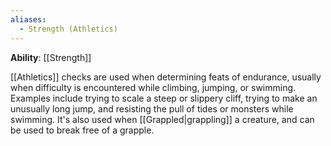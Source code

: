 ```yaml
---
aliases:
  - Strength (Athletics)
---
```

**Ability**: [[Strength]]

[[Athletics]] checks are used when determining feats of endurance, usually when difficulty is encountered while climbing, jumping, or swimming. Examples include trying to scale a steep or slippery cliff, trying to make an unusually long jump, and resisting the pull of tides or monsters while swimming. It's also used when [[Grappled|grappling]] a creature, and can be used to break free of a grapple.